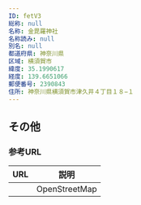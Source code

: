 ```yaml
---
ID: fetV3
総称: null
名称: 金毘羅神社
名称読み: null
別名: null
都道府県: 神奈川県
区域: 横須賀市
緯度: 35.1990617
経度: 139.6651066
郵便番号: 2390843
住所: 神奈川県横須賀市津久井４丁目１８−１
---
```


## その他

### 参考URL

| URL | 説明          |
| --- | ------------- |
|     | OpenStreetMap |
